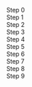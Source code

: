 Step 0<br>
Step 1<br>
Step 2<br>
Step 3<br>
Step 4<br>
Step 5<br>
Step 6<br>
Step 7<br>
Step 8<br>
Step 9<br>
